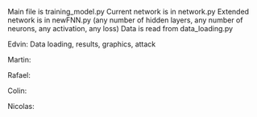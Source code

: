 Main file is training_model.py
Current network is in network.py
Extended network is in newFNN.py (any number of hidden layers, any number of neurons, any activation, any loss)
Data is read from data_loading.py

Edvin: Data loading, results, graphics, attack

Martin:

Rafael:

Colin:

Nicolas: